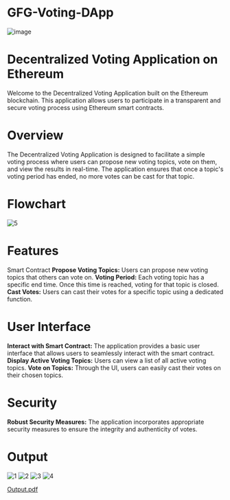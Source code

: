# GFG-Voting-DApp

![image](https://github.com/Kill-Switch-OP/GFG-Voting-DApp/assets/97119511/83237e29-bc53-4ee8-b998-49bc856615d7)

# Decentralized Voting Application on Ethereum
Welcome to the Decentralized Voting Application built on the Ethereum blockchain. This application allows users to participate in a transparent and secure voting process using Ethereum smart contracts.

# Overview
The Decentralized Voting Application is designed to facilitate a simple voting process where users can propose new voting topics, vote on them, and view the results in real-time. The application ensures that once a topic's voting period has ended, no more votes can be cast for that topic.

# Flowchart
![5](https://github.com/Kill-Switch-OP/GFG-Voting-DApp/assets/97119511/b1d44d66-ddec-4e77-bd2f-0134f606c3ff)

# Features
Smart Contract
**Propose Voting Topics:** Users can propose new voting topics that others can vote on.
**Voting Period:** Each voting topic has a specific end time. Once this time is reached, voting for that topic is closed.
**Cast Votes:** Users can cast their votes for a specific topic using a dedicated function.

# User Interface
**Interact with Smart Contract:** The application provides a basic user interface that allows users to seamlessly interact with the smart contract.
**Display Active Voting Topics:** Users can view a list of all active voting topics.
**Vote on Topics:** Through the UI, users can easily cast their votes on their chosen topics.

# Security
**Robust Security Measures:** The application incorporates appropriate security measures to ensure the integrity and authenticity of votes.

# Output
![1](https://github.com/Kill-Switch-OP/GFG-Voting-DApp/assets/97119511/9143e825-4e49-4365-b48c-31d63bc19a0f)
![2](https://github.com/Kill-Switch-OP/GFG-Voting-DApp/assets/97119511/11d4e101-ffed-488a-87a3-ed14ebed8844)
![3](https://github.com/Kill-Switch-OP/GFG-Voting-DApp/assets/97119511/eab1bf51-a133-46e0-ba8e-6031b6efc35a)
![4](https://github.com/Kill-Switch-OP/GFG-Voting-DApp/assets/97119511/77fe3c04-fb33-43b6-80dd-c9bfd366df32)

[Output.pdf](https://github.com/Kill-Switch-OP/GFG-Voting-DApp/files/13191662/Output.pdf)

